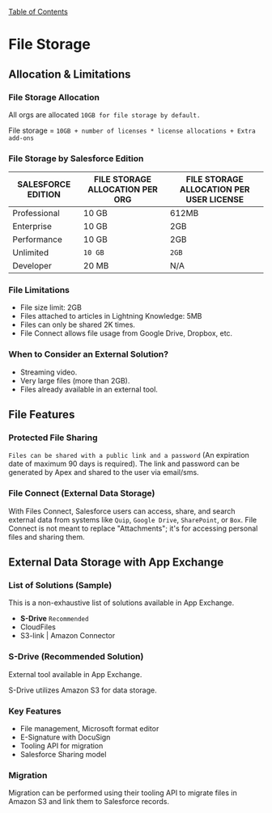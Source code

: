 [Table of Contents](../Documentation.md)

# File Storage 

## Allocation & Limitations

### File Storage Allocation

All orgs are allocated `10GB for file storage by default.`

File storage = `10GB + number of licenses * license allocations + Extra add-ons`

### File Storage by Salesforce Edition

|SALESFORCE EDITION|FILE STORAGE ALLOCATION PER ORG|FILE STORAGE ALLOCATION PER USER LICENSE| 
|--|--|--|
| Professional  | 10 GB  | 612MB
| Enterprise    | 10 GB  | 2GB 
| Performance   | 10 GB  | 2GB
| Unlimited     | `10 GB`  | `2GB`
| Developer     | 20 MB   | N/A

### File Limitations
- File size limit: 2GB
- Files attached to articles in Lightning Knowledge: 5MB
- Files can only be shared 2K times.
- File Connect allows file usage from Google Drive, Dropbox, etc.


### When to Consider an External Solution?
- Streaming video.
- Very large files (more than 2GB).
- Files already available in an external tool.



## File Features 

### Protected File Sharing
`Files can be shared with a public link and a password` (An expiration date of maximum 90 days is required). The link and password can be generated by Apex and shared to the user via email/sms.

### File Connect (External Data Storage)
With Files Connect, Salesforce users can access, share, and search external data from systems like `Quip`, `Google Drive`, `SharePoint`, or `Box`.
File Connect is not meant to replace "Attachments"; it's for accessing personal files and sharing them.

## External Data Storage with App Exchange

### List of Solutions (Sample)
This is a non-exhaustive list of solutions available in App Exchange.
- **S-Drive** `Recommended`
- CloudFiles
- S3-link | Amazon Connector

### S-Drive (Recommended Solution)
External tool available in App Exchange.

S-Drive utilizes Amazon S3 for data storage.

### Key Features
- File management, Microsoft format editor
- E-Signature with DocuSign
- Tooling API for migration
- Salesforce Sharing model

### Migration
Migration can be performed using their tooling API to migrate files in Amazon S3 and link them to Salesforce records.
